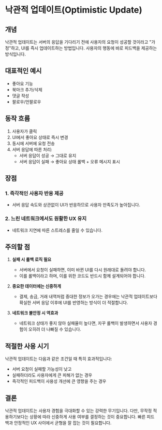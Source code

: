 # 낙관적 업데이트(Optimistic Update)

## 개념

낙관적 업데이트는 서버의 응답을 기다리기 전에 사용자의 요청이 성공할 것이라고 "가정"하고, UI를 즉시 업데이트하는 방법입니다. 사용자의 행동에 바로 피드백을 제공하는 방식입니다.

## 대표적인 예시

- 좋아요 기능
- 북마크 추가/삭제
- 댓글 작성
- 팔로우/언팔로우

## 동작 흐름

1. 사용자가 클릭
2. UI에서 좋아요 상태로 즉시 변경
3. 동시에 서버에 요청 전송
4. 서버 응답에 따른 처리:
   - 서버 응답이 성공 → 그대로 유지
   - 서버 응답이 실패 → 좋아요 상태 롤백 + 오류 메시지 표시

## 장점

### 1. 즉각적인 사용자 반응 제공

- 서버 응답 속도와 상관없이 UI가 반응하므로 사용자 만족도가 높아집니다.

### 2. 느린 네트워크에서도 원활한 UX 유지

- 네트워크 지연에 따른 스트레스를 줄일 수 있습니다.

## 주의할 점

1. **실패 시 롤백 로직 필요**

   - 서버에서 요청이 실패하면, 이미 바뀐 UI를 다시 원래대로 돌려야 합니다.
   - 이를 롤백이라고 하며, 이를 위한 코드도 반드시 함께 설계되어야 합니다.

2. **중요한 데이터에는 신중하게**

   - 결제, 송금, 거래 내역처럼 중대한 정보가 오가는 경우에는 낙관적 업데이트보다 확실한 서버 응답 이후에 UI를 반영하는 방식이 더 적절합니다.

3. **네트워크 불안정 시 역효과**
   - 네트워크 상태가 좋지 않아 실패율이 높다면, 자꾸 롤백이 발생하면서 사용자 경험이 오히려 더 나빠질 수 있습니다.

## 적절한 사용 시기

낙관적 업데이트는 다음과 같은 조건일 때 특히 효과적입니다:

- 서버 요청이 실패할 가능성이 낮고
- 실패하더라도 사용자에게 큰 피해가 없는 경우
- 즉각적인 피드백이 사용성 개선에 큰 영향을 주는 경우

## 결론

낙관적 업데이트는 사용자 경험을 극대화할 수 있는 강력한 무기입니다. 다만, 무작정 적용하기보다는 상황에 따라 신중하게 사용 여부를 결정하는 것이 중요합니다. 빠른 피드백과 안정적인 UX 사이에서 균형을 잘 잡는 것이 필요합니다.
